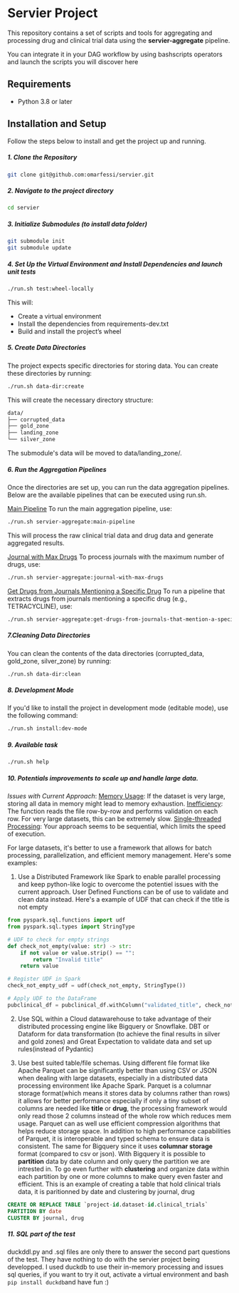 # Servier Project

This repository contains a set of scripts and tools for aggregating and processing drug and clinical trial data using the **servier-aggregate** pipeline.

You can integrate it in your DAG workflow by using bashscripts operators and launch the scripts you will discover here

## Requirements

- Python 3.8 or later

## Installation and Setup

Follow the steps below to install and get the project up and running.
##### 1. Clone the Repository
```bash
git clone git@github.com:omarfessi/servier.git
```
##### 2. Navigate to the project directory
```bash
cd servier
```

##### 3. Initialize Submodules (to install data folder)
```bash
git submodule init
git submodule update
```

##### 4. Set Up the Virtual Environment and Install Dependencies and launch unit tests
```bash
./run.sh test:wheel-locally
```
This will:
- Create a virtual environment
- Install the dependencies from requirements-dev.txt
- Build and install the project’s wheel

##### 5. Create Data Directories
The project expects specific directories for storing data. You can create these directories by running:
```bash
./run.sh data-dir:create
```
This will create the necessary directory structure:
```bash
data/
├── corrupted_data
├── gold_zone
├── landing_zone
└── silver_zone
```
The submodule's data will be moved to data/landing_zone/.


##### 6. Run the Aggregation Pipelines
Once the directories are set up, you can run the data aggregation pipelines. Below are the available pipelines that can be executed using run.sh.

<u>Main Pipeline</u>
To run the main aggregation pipeline, use:
```bash
./run.sh servier-aggregate:main-pipeline
```
This will process the raw clinical trial data and drug data and generate aggregated results.


<u>Journal with Max Drugs</u>
To process journals with the maximum number of drugs, use:


```bash
./run.sh servier-aggregate:journal-with-max-drugs
```
<u>Get Drugs from Journals Mentioning a Specific Drug</u>
To run a pipeline that extracts drugs from journals mentioning a specific drug (e.g., TETRACYCLINE), use:
```bash
./run.sh servier-aggregate:get-drugs-from-journals-that-mention-a-specific-drug TETRACYCLINE
```


##### 7.Cleaning Data Directories
You can clean the contents of the data directories (corrupted_data, gold_zone, silver_zone) by running:
```bash
./run.sh data-dir:clean
```

##### 8. Development Mode
If you'd like to install the project in development mode (editable mode), use the following command:
```bash
./run.sh install:dev-mode
```

##### 9. Available task
```bash
./run.sh help
```
##### 10. Potentials improvements to scale up and handle large data.
*Issues with Current Approach*:
<u>Memory Usage</u>: If the dataset is very large, storing all data in memory might lead to memory exhaustion.
<u>Inefficiency</u>: The function reads the file row-by-row and performs validation on each row. For very large datasets, this can be extremely slow.
<u>Single-threaded Processing</u>: Your approach seems to be sequential, which limits the speed of execution.

For large datasets, it's better to use a framework that allows for batch processing, parallelization, and efficient memory management. Here's some examples:
1. Use a Distributed Framework like Spark to enable parallel processing and keep python-like logic to overcome the potentiel issues with the current approach. User Defined Functions can be of use to validate and clean data instead.
Here's a example of UDF that can check if the title is not empty
```python
from pyspark.sql.functions import udf
from pyspark.sql.types import StringType

# UDF to check for empty strings
def check_not_empty(value: str) -> str:
    if not value or value.strip() == "":
        return "Invalid title"
    return value

# Register UDF in Spark
check_not_empty_udf = udf(check_not_empty, StringType())

# Apply UDF to the DataFrame
pubclinical_df = pubclinical_df.withColumn("validated_title", check_not_empty_udf(pubclinical_df["title"]))
```


2. Use SQL within a Cloud datawarehouse  to take advantage of their distributed processing engine like Bigquery or Snowflake. DBT or Dataform for data transformation (to achieve the final results in silver and gold zones) and Great Expectation to validate data and set up rules(instead of Pydantic)

3. Use best suited table/file schemas.
Using different file format like Apache Parquet can be significantly better than using CSV or JSON when dealing with large datasets, especially in a distributed data processing environment like Apache Spark.
Parquet is a columnar storage format(which means it stores data by columns rather than rows) it allows for better performance especially if only a tiny subset of columns are needed like  **title** or **drug**, the processing framework would only read those 2 columns instead of the whole row which reduces mem usage.
Parquet can as well use efficient compression algorithms that helps reduce storage space.
In addition to high performance capabilities of Parquet, it is interoperable and typed schema to ensure data is consistent.
The same for Bigquery since it uses **columnar storage** format (compared to csv or json). With Bigquery it is possible to **partition** data by date column and only query the partition we are intrested in. To go even further with **clustering** and organize data within each partition by one or more columns to make query even faster and efficient.
This is an example of creating a table that hold clinical trials data, it is paritionned by date and clustering by journal, drug
```SQL
CREATE OR REPLACE TABLE `project-id.dataset-id.clinical_trials`
PARTITION BY date
CLUSTER BY journal, drug

```

##### 11. SQL part of the test
duckddl.py and .sql files are only there to answer the second part questions of the test. They have nothing to do with the servier project being developped.
I used duckdb to use their in-memory processing and issues sql queries, if you want to try it out, activate a virtual environment and bash ```pip install duckdb```and have fun :) 